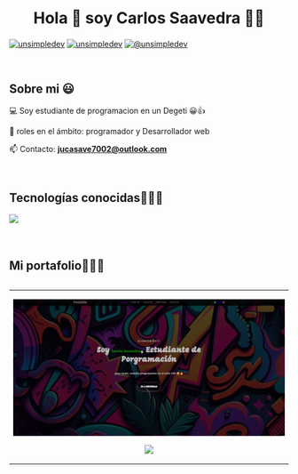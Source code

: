 <h1 align="center">Hola 👋  soy Carlos Saavedra 🐧🧊 </h1> 

<p align="left">
<a href="https://linkedin.com/in/juan-carlos-saavedra-villagomez-2a8bb6316/" target="blank"><img align="center" src="https://img.shields.io/badge/LinkedIn-0077B5?style=for-the-badge&logo=linkedin&logoColor=white"alt="unsimpledev"/></a>
<a href="https://www.facebook.com/profile.php?id=100076334268624&mibextid=ZbWKwL" target="blank"><img align="center" src="https://img.shields.io/badge/Facebook-1877F2?style=for-the-badge&logo=facebook&logoColor=white" alt="unsimpledev"  /></a>
<a href = "mailto:jucasave7002@outlook.com" target="blank"><img align="center" src="https://img.shields.io/badge/Gmail-D14836?style=for-the-badge&logo=gmail&logoColor=white" alt="@unsimpledev"  /></a>
  </p>
<br>
<h2>Sobre mi 😃</h2>
<!--Intro start-->

<p align="left">
💻 Soy estudiante de programacion en un Degeti 😀👍

📝 roles en el ámbito: programador y Desarrollador web

📫 Contacto: **jucasave7002@outlook.com**
<!--Intro end-->
  </p>
<br>

<h2 >Tecnologías conocidas👨🏻‍💻</h2>
<p align="left">
  <a href="https://skillicons.dev">
         <img src="https://skillicons.dev/icons?i=androidstudio,c,cs,cpp,java,php,py,css,html,js,nodejs,mysql,sqlite,vscode,linux,ai,ps&perline=12" />
  </a>
</p>
<br>

<div id="proyectos">
<h2 >Mi portafolio👨🏻‍💻</h2>

<table align="left" >
<tr border="none">
  <td width="25%" align="center">
    <p align="center">
        <img align="center" width=100% src="Captura de pantalla 2024-06-28 183729.png"  /></a>
      </p>
    <p align="center">
  <a href="https://github.com/jucasave/probable-train" target="blank"><img align="center" src="https://img.shields.io/badge/GitHub-100000?style=for-the-badge&logo=github&logoColor=white" /></a>
    </p>       
</td>


</p>        
<!--- stats (end) -->
